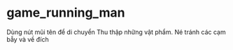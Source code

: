 # game_running_man
Dùng nút mũi tên để di chuyển 
Thu thập những vật phẩm.
Né tránh các cạm bẫy và về đích
